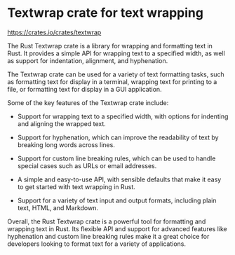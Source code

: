 # Textwrap crate for text wrapping

<https://crates.io/crates/textwrap>

The Rust Textwrap crate is a library for wrapping and formatting text in Rust. It provides a simple API for wrapping text to a specified width, as well as support for indentation, alignment, and hyphenation.

The Textwrap crate can be used for a variety of text formatting tasks, such as formatting text for display in a terminal, wrapping text for printing to a file, or formatting text for display in a GUI application.

Some of the key features of the Textwrap crate include:

* Support for wrapping text to a specified width, with options for indenting and aligning the wrapped text.

* Support for hyphenation, which can improve the readability of text by breaking long words across lines.

* Support for custom line breaking rules, which can be used to handle special cases such as URLs or email addresses.

* A simple and easy-to-use API, with sensible defaults that make it easy to get started with text wrapping in Rust.

* Support for a variety of text input and output formats, including plain text, HTML, and Markdown.

Overall, the Rust Textwrap crate is a powerful tool for formatting and wrapping text in Rust. Its flexible API and support for advanced features like hyphenation and custom line breaking rules make it a great choice for developers looking to format text for a variety of applications.
